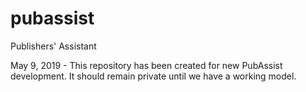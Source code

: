 # pubassist
Publishers' Assistant

May 9, 2019 - This repository has been created for new PubAssist development.  It should remain private until we have a working model.
